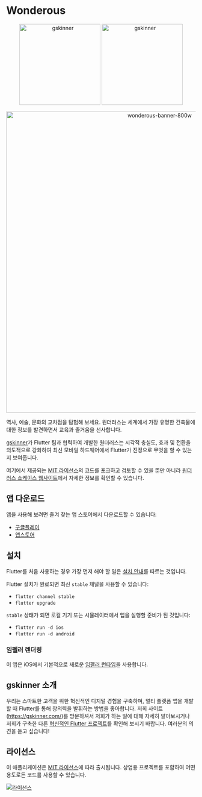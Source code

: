 # Wonderous

<p align="center">
<img width="215" alt="gskinner" src="https://user-images.githubusercontent.com/736973/187334196-b79e48b2-dbb8-4ea7-8aac-04dbc7e5159f.png#gh-dark-mode-only">
<img width="215" alt="gskinner" src="https://user-images.githubusercontent.com/736973/187334195-9821c031-a566-4f8e-b4e3-3158f733c6e5.png#gh-light-mode-only">
</p>
<p align="center">
 <img width="800" alt="wonderous-banner-800w" src="https://user-images.githubusercontent.com/736973/187334170-d05271e9-d016-4498-8065-662c6f1124fa.png">
</p>

역사, 예술, 문화의 교차점을 탐험해 보세요. 원더러스는 세계에서 가장 유명한 건축물에 대한 정보를 발견하면서 교육과 즐거움을 선사합니다.

[gskinner](https://gskinner.com/)가 Flutter 팀과 협력하여 개발한 원더러스는 시각적 충실도, 효과 및 전환을 의도적으로 강화하여 최신 모바일 하드웨어에서 Flutter가 진정으로 무엇을 할 수 있는지 보여줍니다.

여기에서 제공되는 [MIT 라이선스](LICENSE)의 코드를 포크하고 검토할 수 있을 뿐만 아니라 [원더러스 쇼케이스 웹사이트](https://wonderous.app)에서 자세한 정보를 확인할 수 있습니다.

## 앱 다운로드

앱을 사용해 보려면 즐겨 찾는 앱 스토어에서 다운로드할 수 있습니다:

- [구글플레이](https://play.google.com/store/apps/details?id=com.gskinner.flutter.wonders)
- [앱스토어](https://apps.apple.com/us/app/wonderous/id1612491897)

## 설치

Flutter를 처음 사용하는 경우 가장 먼저 해야 할 일은 [설치 안내](https://flutter.dev/docs/get-started/install)를 따르는 것입니다.

Flutter 설치가 완료되면 최신 `stable` 채널을 사용할 수 있습니다:

- `flutter channel stable`
- `flutter upgrade`

`stable` 상태가 되면 로컬 기기 또는 시뮬레이터에서 앱을 실행할 준비가 된 것입니다:

- `flutter run -d ios`
- `flutter run -d android`

### 임펠러 렌더링

이 앱은 iOS에서 기본적으로 새로운 [임펠러 런타임](https://docs.flutter.dev/perf/impeller)을 사용합니다.

## gskinner 소개

우리는 스마트한 고객을 위한 혁신적인 디지털 경험을 구축하며, 멀티 플랫폼 앱을 개발할 때 Flutter를 통해 창의력을 발휘하는 방법을 좋아합니다. 저희 사이트(https://gskinner.com/)를 방문하셔서 저희가 하는 일에 대해 자세히 알아보시거나 저희가 구축한 다른 [혁신적인 Flutter 프로젝트](https://flutter.gskinner.com)를 확인해 보시기 바랍니다. 여러분의 의견을 듣고 싶습니다!

## 라이선스

이 애플리케이션은 [MIT 라이선스](LICENSE)에 따라 출시됩니다. 상업용 프로젝트를 포함하여 어떤 용도로든 코드를 사용할 수 있습니다.

[![라이선스](https://img.shields.io/badge/License-MIT-yellow.svg)](https://opensource.org/licenses/MIT)
